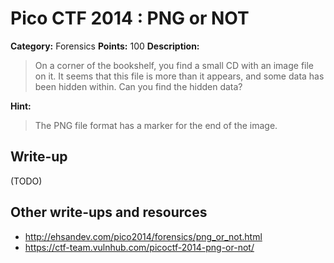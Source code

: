 # Pico CTF 2014 : PNG or NOT

**Category:** Forensics
**Points:** 100
**Description:**

>On a corner of the bookshelf, you find a small CD with an image file on it. It seems that this file is more than it appears, and some data has been hidden within. Can you find the hidden data?

**Hint:**
>The PNG file format has a marker for the end of the image.

## Write-up

(TODO)

## Other write-ups and resources

* <http://ehsandev.com/pico2014/forensics/png_or_not.html>
* <https://ctf-team.vulnhub.com/picoctf-2014-png-or-not/>
